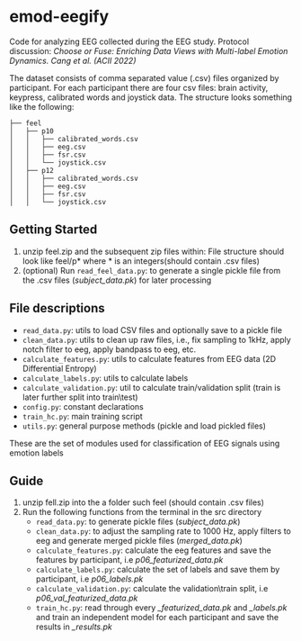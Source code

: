 # emod-eegify

Code for analyzing EEG collected during the EEG study. Protocol discussion: _Choose or Fuse: Enriching Data Views with Multi-label Emotion Dynamics. Cang et al. (ACII 2022)_



The dataset consists of comma separated value (.csv) files organized by participant. For each participant there are four csv files: brain activity, keypress, calibrated words and joystick data. The structure looks something like the following:
```
├── feel
│   ├── p10
│   │   ├── calibrated_words.csv
│   │   ├── eeg.csv
│   │   ├── fsr.csv
│   │   └── joystick.csv
│   ├── p12
│   │   ├── calibrated_words.csv
│   │   ├── eeg.csv
│   │   ├── fsr.csv
│   │   └── joystick.csv

```

## Getting Started
1. unzip feel.zip and the subsequent zip files within: File structure should look like feel/p* where * is an integers(should contain .csv files)
2. (optional)  Run ```read_feel_data.py```: to generate a single pickle file from the .csv files (*subject_data.pk*) for later processing

## File descriptions
- ```read_data.py```: utils to load CSV files and optionally save to a pickle file
- ```clean_data.py```: utils to clean up raw files, i.e., fix sampling to 1kHz, apply notch filter to eeg, apply bandpass to eeg, etc.
- ```calculate_features.py```: utils to calculate features from EEG data (2D Differential Entropy)
- ```calculate_labels.py```: utils to calculate labels
- ```calculate_validation.py```: util to calculate train/validation split (train is later further split into train\test)
- ```config.py```: constant declarations
- ```train_hc.py```: main training script 
- ```utils.py```: general purpose methods (pickle and load pickled files)


These are the set of modules used for classification of EEG signals using emotion labels

## Guide
1. unzip fell.zip into the a folder such feel (should contain .csv files)
2. Run the following functions from the terminal in the src directory
    - ```read_data.py```: to generate pickle files (*subject_data.pk*)
    - ```clean_data.py```: to adjust the sampling rate to 1000 Hz, apply filters to eeg and generate merged pickle files (*merged_data.pk*)
    - ```calculate_features.py```: calculate the eeg features and save the features by participant, i.e *p06_featurized_data.pk*
    - ```calculate_labels.py```: calculate the set of labels and save them by participant, i.e *p06_labels.pk*
    - ```calculate_validation.py```: calculate the validation\train split, i.e *p06_val_featurized_data.pk*
    - ```train_hc.py```: read through every *_featurized_data.pk* and *_labels.pk* and train an independent model for each participant and save the results in *_results.pk*
